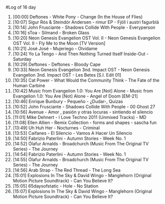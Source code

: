 #Log of 16 day

1. [00:00] Deftones - White Pony - Change (In the House of Flies)
1. [10:07] Sigur Rós & Steindór Andersen - rimur EP - Fjöll í austri fagurblá
1. [10:14] John Frusciante - Shadows Collide With People - Everyperson
1. [10:16] sToa - Silmand - Broken Glass
1. [10:20] Neon Genesis Evangelion OST Vol. II - Neon Genesis Evangelion OST Vol. II - Fly Me to the Moon [TV Version]
1. [10:21] José José - Mujeriego - Olvidame
1. [10:24] Yo La Tengo - And Then Nothing Turned Itself Inside-Out - Saturday
1. [10:29] Deftones - Deftones - Bloody Cape
1. [10:33] Neon Genesis Evangelion 3nd. Impact OST - Neon Genesis Evangelion 3nd. Impact OST - Les Betes [S.I. Edit 01]
1. [10:35] Cat Power - What Would the Community Think - The Fate of the Human Carbine
1. [10:42] Music from Evangelion 1.0: You Are [Not] Alone - Music from Evangelion 1.0: You Are [Not] Alone - Angel of Doom [EM-21]
1. [10:46] Enrique Bunbury - Pequeño - ¿Dudar-, Quizas
1. [10:52] John Frusciante - Shadows Collide With People - 00 Ghost 27
1. [10:56] Avenue - Amor , pasión y otras locuras - sintiendo el silencio
1. [11:01] Mike Dehnert - I Love Techno 2011 (Unmixed Tracks) - MD
1. [11:08] Ellen Allien - Remix Collection - forms and shapes - sascha fun
1. [13:49] Uh Huh Her - Nocturnes - Criminal
1. [13:53] Caifanes - El Silencio - Vamos A Hacer Un Silencio
1. [14:50] Fabrizio Paterlini - Autumn Stories - Week No. 1
1. [14:52] Ólafur Arnalds - Broadchurch (Music From The Original TV Series) - The Journey
1. [14:54] Fabrizio Paterlini - Autumn Stories - Week No. 1
1. [14:55] Ólafur Arnalds - Broadchurch (Music From The Original TV Series) - The Journey
1. [14:56] Arab Strap - The Red Thread - The Long Sea
1. [15:01] Explosions In The Sky & David Wingo - Manglehorn (Original Motion Picture Soundtrack) - Can You Believe It?
1. [15:05] 65daysofstatic - Hole - No Station
1. [15:07] Explosions In The Sky & David Wingo - Manglehorn (Original Motion Picture Soundtrack) - Can You Believe It?
